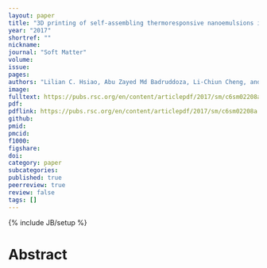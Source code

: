 ```yaml
---
layout: paper
title: "3D printing of self-assembling thermoresponsive nanoemulsions into hierarchical mesostructured hydrogels"
year: "2017"
shortref: ""
nickname: 
journal: "Soft Matter"
volume: 
issue: 
pages: 
authors: "Lilian C. Hsiao, Abu Zayed Md Badruddoza, Li-Chiun Cheng, and Patrick S. Doyle"
image: 
fulltext: https://pubs.rsc.org/en/content/articlepdf/2017/sm/c6sm02208a
pdf: 
pdflink: https://pubs.rsc.org/en/content/articlepdf/2017/sm/c6sm02208a
github: 
pmid: 
pmcid: 
f1000: 
figshare: 
doi: 
category: paper
subcategories: 
published: true
peerreview: true
review: false
tags: []
---
```

{% include JB/setup %}

# Abstract 
